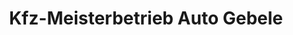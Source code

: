 ---
title: "Kfz-Meisterbetrieb Auto Gebele"
url: /dinkelscherben/kfz-meisterbetrieb-auto-gebele/
shop: Autowerkstatt
---